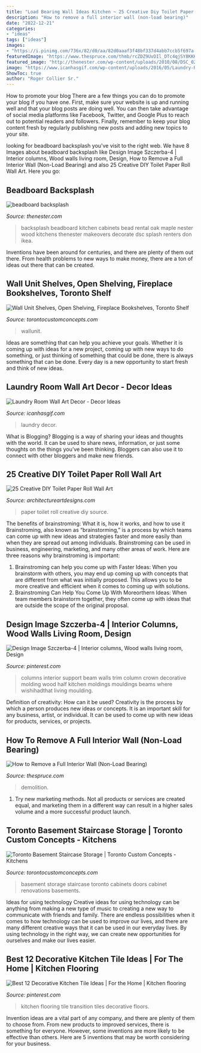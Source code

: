 ```yaml
---
title: "Load Bearing Wall Ideas Kitchen ~ 25 Creative Diy Toilet Paper Roll Wall Art"
description: "How to remove a full interior wall (non-load bearing)"
date: "2022-12-21"
categories:
- "ideas"
tags: ["ideas"]
images:
- "https://i.pinimg.com/736x/82/d0/aa/82d0aaaf3f48bf337d4abb7ccb5f697a--moulding-ideas-crown-molding.jpg"
featuredImage: "https://www.thespruce.com/thmb/rcZDZ9UvDIl_DTc4qjSY8KKKUxg=/2121x1414/filters:fill(auto,1)/Removingwall-GettyImages-534600261-ac77b14351d140ae8f5ff83eb4fde52d.jpg"
featured_image: "http://thenester.com/wp-content/uploads/2010/08/DSC_0253.jpg"
image: "https://www.icanhasgif.com/wp-content/uploads/2016/05/Laundry-Room-Wall-Art-Decor.jpg"
ShowToc: true
author: "Roger Collier Sr."
---
```



How to promote your blog
There are a few things you can do to promote your blog if you have one. First, make sure your website is up and running well and that your blog posts are doing well. You can then take advantage of social media platforms like Facebook, Twitter, and Google Plus to reach out to potential readers and followers. Finally, remember to keep your blog content fresh by regularly publishing new posts and adding new topics to your site.

	

		
looking for beadboard backsplash you've visit to the right web. We have 8 Images about beadboard backsplash like Design Image Szczerba-4 | Interior columns, Wood walls living room, Design, How to Remove a Full Interior Wall (Non-Load Bearing) and also 25 Creative DIY Toilet Paper Roll Wall Art. Here you go:
		
    
## Beadboard Backsplash

<img loading=lazy src="http://thenester.com/wp-content/uploads/2010/08/DSC_0253.jpg" onerror="this.onerror=null;this.src='https://tse3.mm.bing.net/th?id=OIP.VKwIe4knuCu-QNp_doM9YQHaLK&amp;pid=15.1';" alt="beadboard backsplash">

_Source: thenester.com_

>backsplash beadboard kitchen cabinets bead rental oak maple nester wood kitchens thenester makeovers decorate dsc splash renters don ikea. 

	

Inventions have been around for centuries, and there are plenty of them out there. From health problems to new ways to make money, there are a ton of ideas out there that can be created.

    
## Wall Unit Shelves, Open Shelving, Fireplace Bookshelves, Toronto Shelf

<img loading=lazy src="https://www.torontocustomconcepts.com/wp-content/uploads/2014/12/WallunitWhite.jpg" onerror="this.onerror=null;this.src='https://tse1.mm.bing.net/th?id=OIP.DtClXYW80uPBWLFtVy5ulAHaGY&amp;pid=15.1';" alt="Wall Unit Shelves, Open Shelving, Fireplace Bookshelves, Toronto Shelf">

_Source: torontocustomconcepts.com_

>wallunit. 

	

Ideas are something that can help you achieve your goals. Whether it is coming up with ideas for a new project, coming up with new ways to do something, or just thinking of something that could be done, there is always something that can be done. Every day is a new opportunity to start fresh and think of new ideas.

    
## Laundry Room Wall Art Decor - Decor Ideas

<img loading=lazy src="https://www.icanhasgif.com/wp-content/uploads/2016/05/Laundry-Room-Wall-Art-Decor.jpg" onerror="this.onerror=null;this.src='https://tse1.mm.bing.net/th?id=OIP.beUV-uiwO35A3ZXFzoy01wHaHa&amp;pid=15.1';" alt="Laundry Room Wall Art Decor - Decor Ideas">

_Source: icanhasgif.com_

>laundry decor. 

	

What is Blogging?
Blogging is a way of sharing your ideas and thoughts with the world. It can be used to share news, information, or just some thoughts on the things you’ve been thinking. Bloggers can also use it to connect with other bloggers and make new friends.

    
## 25 Creative DIY Toilet Paper Roll Wall Art

<img loading=lazy src="https://www.architectureartdesigns.com/wp-content/uploads/2013/08/2226-630x478.jpg" onerror="this.onerror=null;this.src='https://tse2.mm.bing.net/th?id=OIP.CDuTXB1pKURG4aYPUvkrrAHaFn&amp;pid=15.1';" alt="25 Creative DIY Toilet Paper Roll Wall Art">

_Source: architectureartdesigns.com_

>paper toilet roll creative diy source. 

	

The benefits of brainstroming: What it is, how it works, and how to use it
Brainstroming, also known as “brainstorming,” is a process by which teams can come up with new ideas and strategies faster and more easily than when they are spread out among individuals. Brainstroming can be used in business, engineering, marketing, and many other areas of work. Here are three reasons why brainstroming is important: 
1. Brainstroming can help you come up with Faster Ideas: When you brainstorm with others, you may end up coming up with concepts that are different from what was initially proposed. This allows you to be more creative and efficient when it comes to coming up with solutions. 
2. Brainstroming Can Help You Come Up With Moreorthern Ideas: When team members brainstorm together, they often come up with ideas that are outside the scope of the original proposal.

    
## Design Image Szczerba-4 | Interior Columns, Wood Walls Living Room, Design

<img loading=lazy src="https://i.pinimg.com/736x/82/d0/aa/82d0aaaf3f48bf337d4abb7ccb5f697a--moulding-ideas-crown-molding.jpg" onerror="this.onerror=null;this.src='https://tse3.mm.bing.net/th?id=OIP.F0m5PV0Gaxc5eh08rzIs9wHaLJ&amp;pid=15.1';" alt="Design Image Szczerba-4 | Interior columns, Wood walls living room, Design">

_Source: pinterest.com_

>columns interior support beam walls trim column crown decorative molding wood half kitchen moldings mouldings beams where wishihadthat living moulding. 

	

Definition of creativity: How can it be used?
Creativity is the process by which a person produces new ideas or concepts. It is an important skill for any business, artist, or individual. It can be used to come up with new ideas for products, services, or projects.

    
## How To Remove A Full Interior Wall (Non-Load Bearing)

<img loading=lazy src="https://www.thespruce.com/thmb/rcZDZ9UvDIl_DTc4qjSY8KKKUxg=/2121x1414/filters:fill(auto,1)/Removingwall-GettyImages-534600261-ac77b14351d140ae8f5ff83eb4fde52d.jpg" onerror="this.onerror=null;this.src='https://tse4.mm.bing.net/th?id=OIP.85Dww-VEP--ybaVA1dymRgHaE8&amp;pid=15.1';" alt="How to Remove a Full Interior Wall (Non-Load Bearing)">

_Source: thespruce.com_

>demolition. 

	

1. Try new marketing methods. Not all products or services are created equal, and marketing them in a different way can result in a higher sales volume and a more successful product launch.

    
## Toronto Basement Staircase Storage | Toronto Custom Concepts - Kitchens

<img loading=lazy src="https://www.torontocustomconcepts.com/wp-content/uploads/2016/02/TorontoStaircaseStorage.jpg" onerror="this.onerror=null;this.src='https://tse4.mm.bing.net/th?id=OIP.H5yLy-hfi9g0rM8Rj_dheAHaFi&amp;pid=15.1';" alt="Toronto Basement Staircase Storage | Toronto Custom Concepts - Kitchens">

_Source: torontocustomconcepts.com_

>basement storage staircase toronto cabinets doors cabinet renovations basements. 

	

Ideas for using technology
Creative ideas for using technology can be anything from making a new type of music to creating a new way to communicate with friends and family. There are endless possibilities when it comes to how technology can be used to improve our lives, and there are many different creative ways that it can be used in our everyday lives. By using technology in the right way, we can create new opportunities for ourselves and make our lives easier.

    
## Best 12 Decorative Kitchen Tile Ideas | For The Home | Kitchen Flooring

<img loading=lazy src="https://i.pinimg.com/736x/a9/b0/b9/a9b0b9d994de07c0644ba217651d4771--tile-kitchen-floors-tile-flooring.jpg?b=t" onerror="this.onerror=null;this.src='https://tse1.mm.bing.net/th?id=OIP.RQfTGYug07j6p_47URRZOgHaJ4&amp;pid=15.1';" alt="Best 12 Decorative Kitchen Tile Ideas | For the Home | Kitchen flooring">

_Source: pinterest.com_

>kitchen flooring tile transition tiles decorative floors. 

	

Invention ideas are a vital part of any company, and there are plenty of them to choose from. From new products to improved services, there is something for everyone. However, some inventions are more likely to be effective than others. Here are 5 inventions that may be worth considering for your business.

